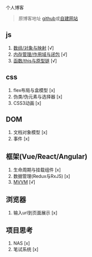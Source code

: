个人博客

>原博客地址 [github](https://github.com/flycsqaq/My-Summry)或[自建网站](http://feirain.com)


## js
1. [数组/对象与映射](./js/array_object_map.md) [√]
2. [内存管理/作用域与闭包](./js/closure.md) [√]
3. [函数/this与原型链](./js/function_this_prototype.md) [√]

## css
1. flex布局与盒模型 [x]
2. 伪类/伪元素与选择器 [x]
3. CSS3动画 [x]

## DOM
1. 文档对象模型 [x]
2. 事件 [x]

## 框架(Vue/React/Angular)
1. 生命周期与挂载组件 [x]
2. 数据管理(Redux与RxJS) [x]
3. [MVVM](./MVVM/MVVM.md) [√]

## 浏览器
1. 输入url到页面展示 [x]

## 项目思考
1. NAS [x]
2. 笔试系统 [x]